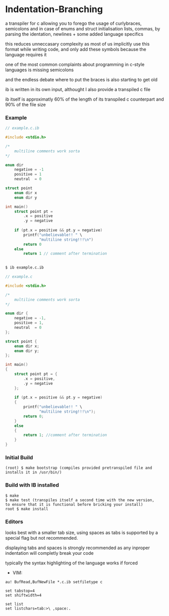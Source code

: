 # Indentation-Branching

a transpiler for c allowing you to forego the usage of curlybraces, semicolons and in case of enums and struct initialisation lists, commas, by parsing the identation, newlines + some added language specifics

this reduces unneccasary complexity as most of us implicitly use this format while writing code, and only add these symbols because the language requires it

one of the most common complaints about programming in c-style languages is missing semicolons

and the endless debate where to put the braces is also starting to get old

ib is written in its own input, althought I also provide a transpiled c file

ib itself is approximatly 60% of the length of its transpiled c counterpart and 90% of the file size

### Example

```c
// example.c.ib

#include <stdio.h>

/*
    multiline comments work sorta
*/

enum dir
    negative = -1
    positive = 1
    neutral  = 0

struct point
    enum dir x
    enum dir y

int main()
    struct point pt =
        .x = positive
        .y = negative
    
    if (pt.x = positive && pt.y = negative)
        printf("unbelievable!! " \
               "multiline string!!!\n")
        return 0
    else
        return 1 // comment after termination
		
```

```bash
$ ib example.c.ib
```

```c
// example.c

#include <stdio.h>

/*
    multiline comments work sorta
*/

enum dir {
    negative = -1,
    positive = 1,
    neutral  = 0
};

struct point {
    enum dir x;
    enum dir y;
};

int main()
{
    struct point pt = {
        .x = positive,
        .y = negative
    };
    
    if (pt.x = positive && pt.y = negative)
    {
        printf("unbelievable!! " \
               "multiline string!!!\n");
        return 0;
    }
    else
    {
        return 1; //comment after termination
    }
}
```

### Initial Build
~~~
(root) $ make bootstrap (compiles provided pretranspiled file and installs it in /usr/bin/)
~~~

### Build with IB installed

~~~
$ make
$ make test (transpiles itself a second time with the new version,
to ensure that it is functional before bricking your install)
root $ make install
~~~

### Editors

looks best with a smaller tab size, using spaces as tabs is supported by a special flag but not recommended.

displaying tabs and spaces is strongly recommended as any inproper indentation will completly break your code

typically the syntax highlighting of the language works if forced

- VIM:
~~~
au! BufRead,BufNewFile *.c.ib setfiletype c

set tabstop=4
set shiftwidth=4

set list
set listchars=tab:>\ ,space:.
~~~
